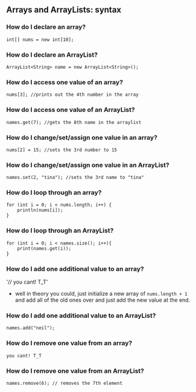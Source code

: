 ## Arrays and ArrayLists: syntax

### How do I declare an array?

`int[] nums = new int[10];`

### How do I declare an ArrayList?

`ArrayList<String> name = new ArrayList<String>();`

### How do I access one value of an array?

`nums[3]; //prints out the 4th number in the array`

### How do I access one value of an ArrayList?

`names.get(7); //gets the 8th name in the arraylist`

### How do I change/set/assign one value in an array?

`nums[2] = 15; //sets the 3rd number to 15`

### How do I change/set/assign one value in an ArrayList?

`names.set(2, "tina"); //sets the 3rd name to "tina"`

### How do I loop through an array?

```
for (int i = 0; i < nums.length; i++) {
    println(nums[i]);
}
```

### How do I loop through an ArrayList?

```
for (int i = 0; i < names.size(); i++){
    print(names.get(i));
}
```

### How do I add one additional value to an array?

'// you cant! T_T'

* well in theory you could, just initialize a new array of `nums.length + 1` and add all of the old ones over and just add the new value at the end.

### How do I add one additional value to an ArrayList?

`names.add("neil");`

### How do I remove one value from an array?

`you cant! T_T`

### How do I remove one value from an ArrayList?

`names.remove(6); // removes the 7th element`
